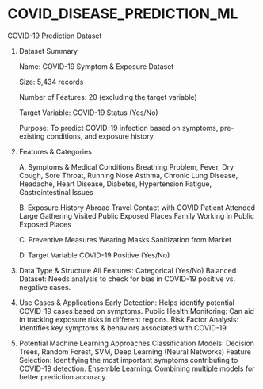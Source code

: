 # COVID_DISEASE_PREDICTION_ML
COVID-19 Prediction Dataset

1. Dataset Summary

    Name: COVID-19 Symptom & Exposure Dataset
   
    Size: 5,434 records
   
    Number of Features: 20 (excluding the target variable)
   
    Target Variable: COVID-19 Status (Yes/No)
   
    Purpose: To predict COVID-19 infection based on symptoms, pre-existing conditions, and           exposure history.

3. Features & Categories
   
   A. Symptoms & Medical Conditions
        Breathing Problem, Fever, Dry Cough, Sore Throat, Running Nose
        Asthma, Chronic Lung Disease, Headache, Heart Disease, Diabetes, Hypertension
        Fatigue, Gastrointestinal Issues
   
   B. Exposure History
        Abroad Travel
        Contact with COVID Patient
        Attended Large Gathering
        Visited Public Exposed Places
        Family Working in Public Exposed Places
   
   C. Preventive Measures
        Wearing Masks
        Sanitization from Market
   
   D. Target Variable
        COVID-19 Positive (Yes/No)

5. Data Type & Structure
    All Features: Categorical (Yes/No)
    Balanced Dataset: Needs analysis to check for bias in COVID-19 positive vs. negative cases.

6. Use Cases & Applications
    Early Detection: Helps identify potential COVID-19 cases based on symptoms.
    Public Health Monitoring: Can aid in tracking exposure risks in different regions.
    Risk Factor Analysis: Identifies key symptoms & behaviors associated with COVID-19.

7. Potential Machine Learning Approaches
   Classification Models: Decision Trees, Random Forest, SVM, Deep Learning (Neural Networks)
   Feature Selection: Identifying the most important symptoms contributing to COVID-19 detection.
   Ensemble Learning: Combining multiple models for better prediction accuracy.
